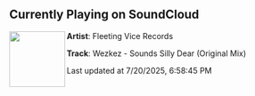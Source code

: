 ## Currently Playing on SoundCloud

[<img align="left" width="100" src="https://i1.sndcdn.com/artworks-AWbEGaT1ykxeUAC1-RTi6ug-t500x500.png">](https://soundcloud.com/fleeting-vice-records/wezkez-sounds-silly-dear-original-mix-3)

**Artist**: Fleeting Vice Records 

**Track**: Wezkez - Sounds Silly Dear (Original Mix)

Last updated at 7/20/2025, 6:58:45 PM
